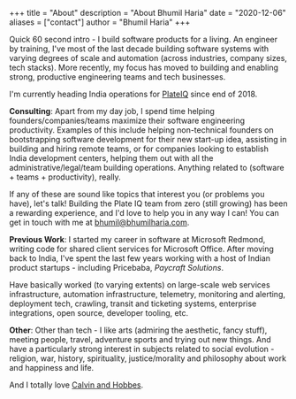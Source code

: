 +++
title = "About"
description = "About Bhumil Haria"
date = "2020-12-06"
aliases = ["contact"]
author = "Bhumil Haria"
+++


Quick 60 second intro - I build software products for a living. An engineer by training, I've most of the last decade building software systems with varying degrees of scale and automation (across industries, company sizes, tech stacks). More recently, my focus has moved to building and enabling strong, productive engineering teams and tech businesses.

I'm currently heading India operations for [PlateIQ](https://plateiq.com) since end of 2018.


**Consulting**:
Apart from my day job, I spend time helping founders/companies/teams maximize their software engineering productivity. Examples of this include helping non-technical founders on bootstrapping software development for their new start-up idea, assisting in building and hiring remote teams, or for companies looking to establish India development centers, helping them out with all the administrative/legal/team building operations. Anything related to (software + teams + productivity), really.

If any of these are sound like topics that interest you (or problems you have), let's talk! Building the Plate IQ team from zero (still growing) has been a rewarding experience, and I'd love to help you in any way I can! You can get in touch with me at bhumil@bhumilharia.com.


**Previous Work**:
I started my career in software at Microsoft Redmond, writing code for shared client services for Microsoft Office. After moving back to India, I've spent the last few years working with a host of Indian product startups - including Pricebaba, *Paycraft Solutions*.

Have basically worked (to varying extents) on large-scale web services infrastructure, automation infrastructure, telemetry, monitoring and alerting, deployment tech, crawling, transit and ticketing systems, enterprise integrations, open source, developer tooling, etc.


**Other**:
Other than tech - I like arts (admiring the aesthetic, fancy stuff), meeting people, travel, adventure sports and trying out new things. And have a particularly strong interest in subjects related to social evolution - religion, war, history, spirituality, justice/morality and philosophy about work and happiness and life. 

And I totally love [Calvin and Hobbes](https://en.wikipedia.org/wiki/Calvin_and_Hobbes).



